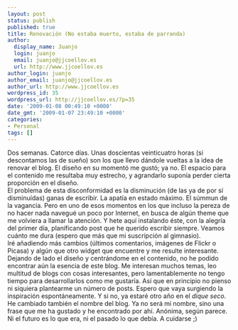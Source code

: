 ```yaml
---
layout: post
status: publish
published: true
title: Renovación (No estaba muerto, estaba de parranda)
author:
  display_name: Juanjo
  login: juanjo
  email: juanjo@jjcoellov.es
  url: http://www.jjcoellov.es
author_login: juanjo
author_email: juanjo@jjcoellov.es
author_url: http://www.jjcoellov.es
wordpress_id: 35
wordpress_url: http://jjcoellov.es/?p=35
date: '2009-01-08 00:49:10 +0000'
date_gmt: '2009-01-07 23:49:10 +0000'
categories:
- Personal
tags: []
---
```

<p>Dos semanas. Catorce días. Unas doscientas veinticuatro horas (si descontamos las de sueño) son los que llevo dándole vueltas a la idea de renovar el blog. El diseño en su momentó me gustó; ya no. El espacio para el contenido me resultaba muy estrecho, y agrandarlo suponía perder cierta proporción en el diseño.<br />
El problema de esta disconformidad es la disminución (de las ya de por sí disminuídas) ganas de escribir. La apatía en estado máximo. El súmmun de la vagancia. Pero en uno de esos momentos en los que incluso la pereza de no hacer nada navegué un poco por Internet, en busca de algún theme que me volviera a llamar la atención. Y hete aquí instalando éste, con la alegría del primer día, planificando post que he querido escribir siempre. Veamos cuánto me dura (espero que más que mi suscripción al gimnasio).<br />
Iré añadiendo más cambios (últimos comentarios, imágenes de Flickr o Picasa) y algún que otro widget que encuentre y me resulte interesante. Dejando de lado el diseño y centrándome en el contenido, no he podido encontrar aún la esencia de este blog. Me interesan muchos temas, leo multitud de blogs con cosas interesantes, pero lamentablemente no tengo tiempo para desarrollarlos como me gustaría. Así que en principio no pienso ni siquiera plantearme un número de posts. Espero que vaya surgiendo la inspiración espontáneamente. Y si no, ya estaré otro año en el <em>dique seco</em>.<br />
He cambiado también el nombre del blog. Ya no será mi nombre, sino una frase que me ha gustado y he encontrado por ahí. Anónima, según parece. Ni el futuro es lo que era, ni el pasado lo que debía. A cuidarse ;)</p>
